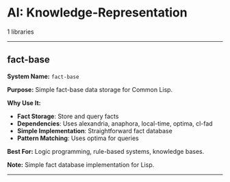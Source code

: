 # AI: Knowledge-Representation

1 libraries

---

## fact-base

**System Name:** `fact-base`

**Purpose:** Simple fact-base data storage for Common Lisp.

**Why Use It:**
- **Fact Storage**: Store and query facts
- **Dependencies**: Uses alexandria, anaphora, local-time, optima, cl-fad
- **Simple Implementation**: Straightforward fact database
- **Pattern Matching**: Uses optima for queries

**Best For:** Logic programming, rule-based systems, knowledge bases.

**Note:** Simple fact database implementation for Lisp.

---


